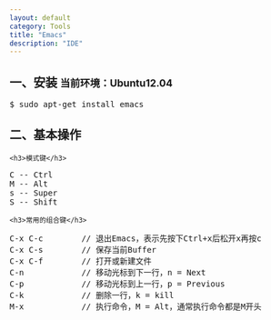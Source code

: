 ```yaml
---
layout: default
category: Tools
title: "Emacs"
description: "IDE"
---
```


<section>
    <div class="page-header">
        <h1>一、安装 <small>当前环境：Ubuntu12.04</small></h1>
    </div>
<pre>
$ sudo apt-get install emacs
</pre>
</section>

<section>
    <div class="page-header">
        <h1>二、基本操作</h1>
    </div>

    <h3>模式键</h3>
<pre>
C -- Ctrl
M -- Alt
s -- Super
S -- Shift
</pre>

    <h3>常用的组合键</h3>
<pre>
C-x C-c        // 退出Emacs，表示先按下Ctrl+x后松开x再按c
C-x C-s        // 保存当前Buffer
C-x C-f        // 打开或新建文件
C-n            // 移动光标到下一行，n = Next
C-p            // 移动光标到上一行，p = Previous
C-k            // 删除一行，k = kill
M-x            // 执行命令，M = Alt，通常执行命令都是M开头
</pre>
</section>
